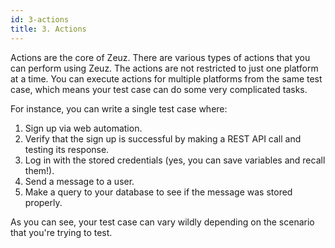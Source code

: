 ```yaml
---
id: 3-actions
title: 3. Actions
---
```


Actions are the core of Zeuz. There are various types of actions that you can
perform using Zeuz. The actions are not restricted to just one platform at a
time. You can execute actions for multiple platforms from the same test case,
which means your test case can do some very complicated tasks.

For instance, you can write a single test case where:

1. Sign up via web automation.
2. Verify that the sign up is successful by making a REST API call and testing
   its response.
3. Log in with the stored credentials (yes, you can save variables and recall them!).
4. Send a message to a user.
5. Make a query to your database to see if the message was stored properly.

As you can see, your test case can vary wildly depending on the scenario that
you're trying to test.

<!-- Here, we're listing some of the common actions from each
categories. The headers represent the category name and under the headers are
some of the popular actions used on a regular basis by our users. -->
